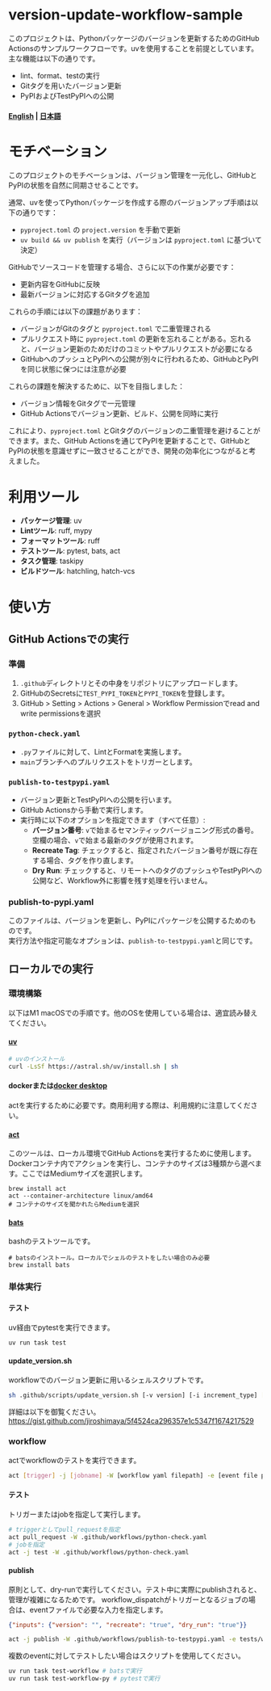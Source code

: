 # version-update-workflow-sample
このプロジェクトは、Pythonパッケージのバージョンを更新するためのGitHub Actionsのサンプルワークフローです。uvを使用することを前提としています。主な機能は以下の通りです。
- lint、format、testの実行
- Gitタグを用いたバージョン更新
- PyPIおよびTestPyPIへの公開

#### [English](https://github.com/jiroshimaya/version-update-workflow-sample/blob/main/README.md) | [日本語](https://github.com/jiroshimaya/version-update-workflow-sample/blob/main/README.ja.md)

# モチベーション

このプロジェクトのモチベーションは、バージョン管理を一元化し、GitHubとPyPIの状態を自然に同期させることです。

通常、uvを使ってPythonパッケージを作成する際のバージョンアップ手順は以下の通りです：
- `pyproject.toml` の `project.version` を手動で更新
- `uv build && uv publish` を実行（バージョンは `pyproject.toml` に基づいて決定）

GitHubでソースコードを管理する場合、さらに以下の作業が必要です：
- 更新内容をGitHubに反映
- 最新バージョンに対応するGitタグを追加

これらの手順には以下の課題があります：
- バージョンがGitのタグと `pyproject.toml` で二重管理される
- プルリクエスト時に `pyproject.toml` の更新を忘れることがある。忘れると、バージョン更新のためだけのコミットやプルリクエストが必要になる
- GitHubへのプッシュとPyPIへの公開が別々に行われるため、GitHubとPyPIを同じ状態に保つには注意が必要

これらの課題を解決するために、以下を目指しました：
- バージョン情報をGitタグで一元管理
- GitHub Actionsでバージョン更新、ビルド、公開を同時に実行

これにより、`pyproject.toml` とGitタグのバージョンの二重管理を避けることができます。また、GitHub Actionsを通じてPyPIを更新することで、GitHubとPyPIの状態を意識せずに一致させることができ、開発の効率化につながると考えました。

# 利用ツール

- **パッケージ管理**: uv
- **Lintツール**: ruff, mypy
- **フォーマットツール**: ruff
- **テストツール**: pytest, bats, act
- **タスク管理**: taskipy
- **ビルドツール**: hatchling, hatch-vcs

# 使い方

## GitHub Actionsでの実行

### 準備
1. `.github`ディレクトリとその中身をリポジトリにアップロードします。
2. GitHubのSecretsに`TEST_PYPI_TOKEN`と`PYPI_TOKEN`を登録します。
3. GitHub > Setting > Actions > General > Workflow Permissionでread and write permissionsを選択

### `python-check.yaml`
- `.py`ファイルに対して、LintとFormatを実施します。
- `main`ブランチへのプルリクエストをトリガーとします。

### `publish-to-testpypi.yaml`
- バージョン更新とTestPyPIへの公開を行います。
- GitHub Actionsから手動で実行します。
- 実行時に以下のオプションを指定できます（すべて任意）:
  - **バージョン番号**: `v`で始まるセマンティックバージョニング形式の番号。空欄の場合、`v`で始まる最新のタグが使用されます。
  - **Recreate Tag**: チェックすると、指定されたバージョン番号が既に存在する場合、タグを作り直します。
  - **Dry Run**: チェックすると、リモートへのタグのプッシュやTestPyPIへの公開など、Workflow外に影響を残す処理を行いません。

### publish-to-pypi.yaml
このファイルは、バージョンを更新し、PyPIにパッケージを公開するためのものです。  
実行方法や指定可能なオプションは、`publish-to-testpypi.yaml`と同じです。

## ローカルでの実行
### 環境構築
以下はM1 macOSでの手順です。他のOSを使用している場合は、適宜読み替えてください。

#### [uv](https://github.com/astral-sh/uv)
```sh
# uvのインストール
curl -LsSf https://astral.sh/uv/install.sh | sh
```

#### dockerまたは[docker desktop](https://www.docker.com/ja-jp/products/docker-desktop/)
actを実行するために必要です。商用利用する際は、利用規約に注意してください。

#### [act](https://github.com/nektos/act)
このツールは、ローカル環境でGitHub Actionsを実行するために使用します。  
Dockerコンテナ内でアクションを実行し、コンテナのサイズは3種類から選べます。ここではMediumサイズを選択します。

``` 
brew install act
act --container-architecture linux/amd64
# コンテナのサイズを聞かれたらMediumを選択
```

#### [bats](https://github.com/bats-core/bats-core)
bashのテストツールです。

```
# batsのインストール。ローカルでシェルのテストをしたい場合のみ必要
brew install bats
```

### 単体実行

#### テスト

uv経由でpytestを実行できます。

```sh
uv run task test
```

#### update_version.sh
workflowでのバージョン更新に用いるシェルスクリプトです。

```sh
sh .github/scripts/update_version.sh [-v version] [-i increment_type] [-n] [-d]
```

詳細は以下を御覧ください。
https://gist.github.com/jiroshimaya/5f4524ca296357e1c5347f1674217529

### workflow

actでworkflowのテストを実行できます。

```sh
act [trigger] -j [jobname] -W [workflow yaml filepath] -e [event file path]
```

#### テスト

トリガーまたはjobを指定して実行します。
```sh
# triggerとしてpull_requestを指定
act pull_request -W .github/workflows/python-check.yaml
# jobを指定
act -j test -W .github/workflows/python-check.yaml
```

#### publish
原則として、dry-runで実行してください。テスト中に実際にpublishされると、管理が複雑になるためです。
workflow_dispatchがトリガーとなるジョブの場合は、eventファイルで必要な入力を指定します。

```json:tests/workflow/event.json
{"inputs": {"version": "", "recreate": "true", "dry_run": "true"}}
```

```sh
act -j publish -W .github/workflows/publish-to-testpypi.yaml -e tests/workflow/event.json
```

複数のeventに対してテストしたい場合はスクリプトを使用してください。

```sh
uv run task test-workflow # batsで実行
uv run task test-workflow-py # pytestで実行
```
